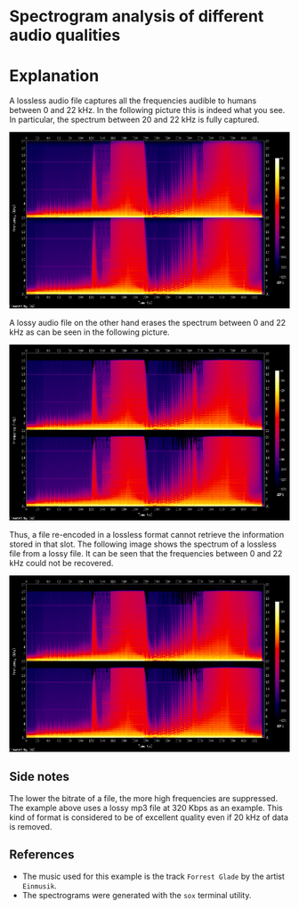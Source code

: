 # Spectrogram analysis of different audio qualities

# Explanation
A lossless audio file captures all the frequencies audible to humans between 0 and 22 kHz. In the following picture this is indeed what you see. In particular, the spectrum between 20 and 22 kHz is fully captured.

![Lossless spectrum](./lossless_spectrogram.png)


A lossy audio file on the other hand erases the spectrum between 0 and 22 kHz as can be seen in the following picture.

![Lossy spectrum](./lossy_320_spectrogram.png)

Thus, a file re-encoded in a lossless format cannot retrieve the information stored in that slot. The following image shows the spectrum of a lossless file from a lossy file. It can be seen that the frequencies between 0 and 22 kHz could not be recovered.

![Lossy spectrum](./fake_lossless_spectrogram.png)

## Side notes
The lower the bitrate of a file, the more high frequencies are suppressed.  The example above uses a lossy mp3 file at 320 Kbps as an example. This kind of format is considered to be of excellent quality even if 20 kHz of data is removed.

## References
- The music used for this example is the track `Forrest Glade` by the artist `Einmusik`.
- The spectrograms were generated with the `sox` terminal utility.
